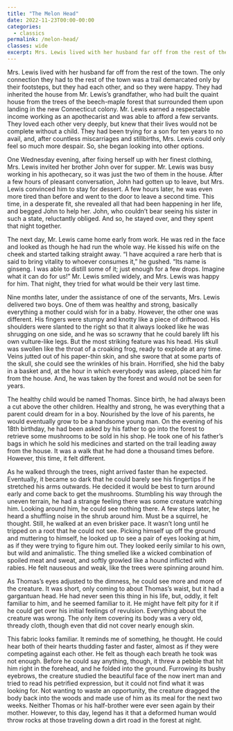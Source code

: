 ```yaml
---
title: "The Melon Head"
date: 2022-11-23T00:00-00:00
categories:
  - classics
permalink: /melon-head/
classes: wide
excerpt: Mrs. Lewis lived with her husband far off from the rest of the town. The only connection they had to the rest of the town was a trail demarcated
---
```


Mrs. Lewis lived with her husband far off from the rest of the town. The only connection they had to the rest of the town was a trail demarcated only by their footsteps, but they had each other, and so they were happy. They had inherited the house from Mr. Lewis’s grandfather, who had built the quaint house from the trees of the beech-maple forest that surrounded them upon landing in the new Connecticut colony. Mr. Lewis earned a respectable income working as an apothecarist and was able to afford a few servants. They loved each other very deeply, but knew that their lives would not be complete without a child. They had been trying for a son for ten years to no avail, and, after countless miscarriages and stillbirths, Mrs. Lewis could only feel so much more despair. So, she began looking into other options.

One Wednesday evening, after fixing herself up with her finest clothing, Mrs. Lewis invited her brother John over for supper. Mr. Lewis was busy working in his apothecary, so it was just the two of them in the house. After a few hours of pleasant conversation, John had gotten up to leave, but Mrs. Lewis convinced him to stay for dessert. A few hours later, he was even more tired than before and went to the door to leave a second time. This time, in a desperate fit, she revealed all that had been happening in her life, and begged John to help her. John, who couldn’t bear seeing his sister in such a state, reluctantly obliged. And so, he stayed over, and they spent that night together.

The next day, Mr. Lewis came home early from work. He was red in the face and looked as though he had run the whole way. He kissed his wife on the cheek and started talking straight away.
“I have acquired a rare herb that is said to bring vitality to whoever consumes it,” he gushed. “Its name is ginseng. I was able to distill some of it; just enough for a few drops. Imagine what it can do for us!” Mr. Lewis smiled widely, and Mrs. Lewis was happy for him. That night, they tried for what would be their very last time.

Nine months later, under the assistance of one of the servants, Mrs. Lewis delivered two boys. One of them was healthy and strong, basically everything a mother could wish for in a baby. However, the other one was different. His fingers were stumpy and knotty like a piece of driftwood. His shoulders were slanted to the right so that it always looked like he was shrugging on one side, and he was so scrawny that he could barely lift his own vulture-like legs. But the most striking feature was his head. His skull was swollen like the throat of a croaking frog, ready to explode at any time. Veins jutted out of his paper-thin skin, and she swore that at some parts of the skull, she could see the wrinkles of his brain. Horrified, she hid the baby in a basket and, at the hour in which everybody was asleep, placed him far from the house. And, he was taken by the forest and would not be seen for years.

The healthy child would be named Thomas. Since birth, he had always been a cut above the other children. Healthy and strong, he was everything that a parent could dream for in a boy. Nourished by the love of his parents, he would eventually grow to be a handsome young man. On the evening of his 18th birthday, he had been asked by his father to go into the forest to retrieve some mushrooms to be sold in his shop. He took one of his father’s bags in which he sold his medicines and started on the trail leading away from the house. It was a walk that he had done a thousand times before. However, this time, it felt different. 

As he walked through the trees, night arrived faster than he expected. Eventually, it became so dark that he could barely see his fingertips if he stretched his arms outwards. He decided it would be best to turn around early and come back to get the mushrooms. Stumbling his way through the uneven terrain, he had a strange feeling there was some creature watching him. Looking around him, he could see nothing there. A few steps later, he heard a shuffling noise in the shrub around him. Must be a squirrel, he thought. Still, he walked at an even brisker pace. It wasn’t long until he tripped on a root that he could not see. Picking himself up off the ground and muttering to himself, he looked up to see a pair of eyes looking at him, as if they were trying to figure him out. They looked eerily similar to his own, but wild and animalistic. The thing smelled like a wicked combination of spoiled meat and sweat, and softly growled like a hound inflicted with rabies. He felt nauseous and weak, like the trees were spinning around him.

As Thomas’s eyes adjusted to the dimness, he could see more and more of the creature. It was short, only coming to about Thomas’s waist, but it had a gargantuan head. He had never seen this thing in his life, but, oddly, it felt familiar to him, and he seemed familiar to it.  He might have felt pity for it if he could get over his initial feelings of revulsion. Everything about the creature was wrong. The only item covering its body was a very old, thready cloth, though even that did not cover nearly enough skin.

This fabric looks familiar. It reminds me of something, he thought. He could hear both of their hearts thudding faster and faster, almost as if they were competing against each other. He felt as though each breath he took was not enough. Before he could say anything, though, it threw a pebble that hit him right in the forehead, and he folded into the ground. Furrowing its bushy eyebrows, the creature studied the beautiful face of the now inert man and tried to read his petrified expression, but it could not find what it was looking for. Not wanting to waste an opportunity, the creature dragged the body back into the woods and made use of him as its meal for the next two weeks. Neither Thomas or his half-brother were ever seen again by their mother. However, to this day, legend has it that a deformed human would throw rocks at those traveling down a dirt road in the forest at night.

